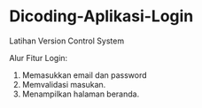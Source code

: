 # Dicoding-Aplikasi-Login
Latihan Version Control System

Alur Fitur Login:
1. Memasukkan email dan password
2. Memvalidasi masukan.
3. Menampilkan halaman beranda.
